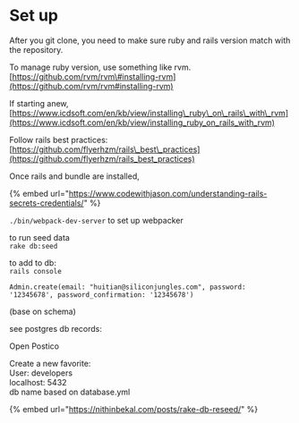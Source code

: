 # Set up

After you git clone, you need to make sure ruby and rails version match with the repository.

To manage ruby version, use something like rvm. [https://github.com/rvm/rvm\#installing-rvm](https://github.com/rvm/rvm#installing-rvm)

If starting anew, [https://www.icdsoft.com/en/kb/view/installing\_ruby\_on\_rails\_with\_rvm](https://www.icdsoft.com/en/kb/view/installing_ruby_on_rails_with_rvm)

Follow rails best practices: [https://github.com/flyerhzm/rails\_best\_practices](https://github.com/flyerhzm/rails_best_practices)

Once rails and bundle are installed, 

{% embed url="https://www.codewithjason.com/understanding-rails-secrets-credentials/" %}

`./bin/webpack-dev-server` to set up webpacker

to run seed data  
`rake db:seed`

to add to db:   
`rails console`

`Admin.create(email: "huitian@siliconjungles.com", password: '12345678', password_confirmation: '12345678')`

\(base on schema\)

see postgres db records:

Open Postico

Create a new favorite:  
User: developers  
localhost: 5432  
db name based on database.yml

{% embed url="https://nithinbekal.com/posts/rake-db-reseed/" %}



